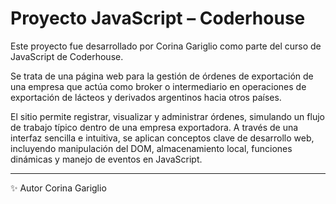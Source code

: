 # Proyecto JavaScript – Coderhouse

Este proyecto fue desarrollado por Corina Gariglio como parte del curso de JavaScript de Coderhouse.

Se trata de una página web para la gestión de órdenes de exportación de una empresa que actúa como broker o intermediario en operaciones de exportación de lácteos y derivados argentinos hacia otros países.

El sitio permite registrar, visualizar y administrar órdenes, simulando un flujo de trabajo típico dentro de una empresa exportadora. A través de una interfaz sencilla e intuitiva, se aplican conceptos clave de desarrollo web, incluyendo manipulación del DOM, almacenamiento local, funciones dinámicas y manejo de eventos en JavaScript.

---

✨ Autor
Corina Gariglio
